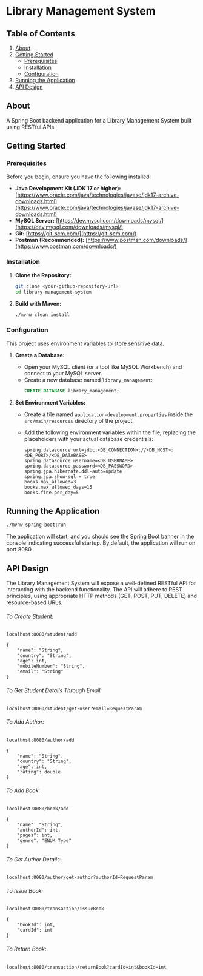 # Library Management System

## Table of Contents

1. [About](#about)
2. [Getting Started](#getting-started)
   - [Prerequisites](#prerequisites)
   - [Installation](#installation)
   - [Configuration](#configuration)
3. [Running the Application](#running-the-application)
4. [API Design](#api-design)

## About

A Spring Boot backend application for a Library Management System built using RESTful APIs.

## Getting Started

### Prerequisites

Before you begin, ensure you have the following installed:

- **Java Development Kit (JDK 17 or higher):** [https://www.oracle.com/java/technologies/javase/jdk17-archive-downloads.html](https://www.oracle.com/java/technologies/javase/jdk17-archive-downloads.html)
- **MySQL Server:** [https://dev.mysql.com/downloads/mysql/](https://dev.mysql.com/downloads/mysql/)
- **Git:** [https://git-scm.com/](https://git-scm.com/)
- **Postman (Recommended):** [https://www.postman.com/downloads/](https://www.postman.com/downloads/)

### Installation

1. **Clone the Repository:**

   ```bash
   git clone <your-github-repository-url>
   cd library-management-system
   ```

2. **Build with Maven:**
   ```bash
   ./mvnw clean install
   ```

### Configuration

This project uses environment variables to store sensitive data.

1. **Create a Database:**

   - Open your MySQL client (or a tool like MySQL Workbench) and connect to your MySQL server.
   - Create a new database named `library_management`:
     ```sql
     CREATE DATABASE library_management;
     ```

2. **Set Environment Variables:**

   - Create a file named `application-development.properties` inside the `src/main/resources` directory of the project.
   - Add the following environment variables within the file, replacing the placeholders with your actual database credentials:

     ```
     spring.datasource.url=jdbc:<DB_CONNECTION>://<DB_HOST>:<DB_PORT>/<DB_DATABASE>
     spring.datasource.username=<DB_USERNAME>
     spring.datasource.password=<DB_PASSWORD>
     spring.jpa.hibernate.ddl-auto=update
     spring.jpa.show-sql = true
     books.max_allowed=3
     books.max_allowed_days=15
     books.fine.per_day=5

     ```

## Running the Application

```bash
./mvnw spring-boot:run
```

The application will start, and you should see the Spring Boot banner in the console indicating successful startup. By default, the application will run on port 8080.

## API Design

The Library Management System will expose a well-defined RESTful API for interacting with the backend functionality. The API will adhere to REST principles, using appropriate HTTP methods (GET, POST, PUT, DELETE) and resource-based URLs.

###### To Create Student:

	localhost:8080/student/add

	{
	    "name": "String",
	    "country": "String",
	    "age": int,
	    "mobileNumber": "String",
	    "email": "String"
	}



###### To Get Student Details Through Email:

	localhost:8080/student/get-user?email=RequestParam



###### To Add Author:
	
	localhost:8080/author/add

	{
	    "name": "String",
	    "country": "String",
	    "age": int,
	    "rating": double
	}
	

###### To Add Book:

	localhost:8080/book/add

	{
	    "name": "String",
	    "authorId": int,
	    "pages": int,
	    "genre": "ENUM Type"
	}
	

###### To Get Author Details:

	localhost:8080/author/get-author?authorId=RequestParam


###### To Issue Book:
	
	localhost:8080/transaction/issueBook

	{
	    "bookId": int,
	    "cardId": int
	}
	
	
	
###### To Return Book:	

	localhost:8080/transaction/returnBook?cardId=int&bookId=int
